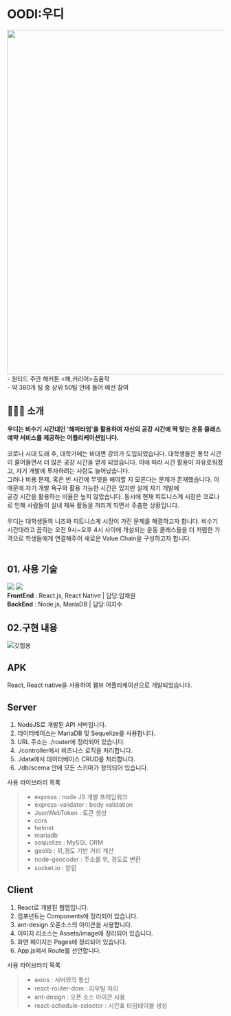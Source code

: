 # OODI:우디
<img src="https://user-images.githubusercontent.com/65384154/144346708-9eb19b12-8e9d-4e22-948b-553c73044654.jpg" style="width:800px"/>
- 원티드 주관 해커톤 <해,커리어>출품작<br>
- 약 380개 팀 중 상위 50팀 안에 들어 예선 참여
 
## 🏃🏻‍♂️ 소개
<b>우디는 비수기 시간대인 '해피타임'을 활용하여 자신의 공강 시간에 딱 맞는 운동 클래스 예약 서비스를 제공하는 어플리케이션입니다.</b><br><br>
코로나 시대 도래 후, 대학가에는 비대면 강의가 도입되었습니다. 대학생들은 통학 시간이 줄어들면서 더 많은 공강 시간을 얻게 되었습니다. 이에 따라 시간 활용이 자유로워졌고, 자기 개발에 투자하려는 사람도 늘어났습니다.<br>
그러나 비용 문제, 혹은 빈 시간에 무엇을 해야할 지 모른다는 문제가 존재했습니다. 이 때문에 자기 개발 욕구와 활용 가능한 시간은 있지만 실제 자기 개발에 <br>
공강 시간을 활용하는 비율은 높지 않았습니다. 동시에 현재 피트니스계 시장은 코로나로 인해 사람들이 실내 체육 활동을 꺼리게 되면서 주춤한 상황입니다.<br><br>
우디는 대학생들의 니즈와 피트니스계 시장이 가진 문제를 해결하고자 합니다. 비수기 시간대라고 꼽히는 오전 9시~오후 4시 사이에 개설되는 운동 클래스들을 더 저렴한 가격으로 학생들에게 연결해주어
새로운 Value Chain을 구성하고자 합니다.<br>
<br>

## 01. 사용 기술
<div><img src="https://img.shields.io/badge/REACT-61DAFB?style=flat-square&logo=REACT&logoColor=white">&nbsp;<img src="https://img.shields.io/badge/Node.js-339933?style=flat-square&logo=Node.js&logoColor=white">&nbsp;</div>
<b>FrontEnd</b> : React.js, React Native | 담당:임채원 <br>
<b>BackEnd</b> : Node.js, MariaDB | 담당:이지수 <br>


## 02.구현 내용

![깃헙용](https://user-images.githubusercontent.com/67117391/145705435-97e407b9-f1a8-4e4b-821b-1796dec30e4a.gif)



APK
--------------
React, React native을 사용하여 웹뷰 어플리케이션으로 개발되었습니다.

Server
---------------
1. NodeJS로 개발된 API 서버입니다.
2. 데이터베이스는 MariaDB 및 Sequelize를 사용합니다.
3. URL 주소는 ./router에 정리되어 있습니다.
4. ./controller에서 비즈니스 로직을 처리합니다.
5. ./data에서 데이터베이스 CRUD를 처리합니다.
6. ./db/scema 안에 모든 스키마가 정의되어 있습니다.

사용 라이브러리 목록
> - express : node JS 개발 프레임워크
> - express-validator : body validation
> - JsonWebToken : 토큰 생성
> - cors
> - helmet
> - mariadb
> - sequelize : MySQL ORM
> - geolib : 위,경도 기반 거리 계산
> - node-geocoder : 주소를 위, 경도로 변환
> - socket.io : 알림 

Client
---------------
1. React로 개발된 웹앱입니다.
2. 컴포넌트는 Components에 정리되어 있습니다.
3. ant-design 오픈소스의 아이콘을 사용합니다.
4. 이미지 리소스는 Assets/image에 정리되어 있습니다.
5. 화면 페이지는 Pages에 정리되어 있습니다.
6. App.js에서 Route를 선언합니다.

사용 라이브러리 목록
> - axios : 서버와의 통신
> - react-router-dom : 라우팅 처리
> - ant-design : 오픈 소스 아이콘 사용
> - react-schedule-selector : 시간표 타임테이블 생성
